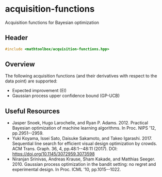 # acquisition-functions

Acquisition functions for Bayesian optimization

## Header

```cpp
#include <mathtoolbox/acquisition-functions.hpp>
```

## Overview

The following acquisition functions (and their derivatives with respect to the data point) are supported:

- Expected improvement (EI)
- Gaussian process upper confidence bound (GP-UCB)

## Useful Resources

- Jasper Snoek, Hugo Larochelle, and Ryan P. Adams. 2012. Practical Bayesian optimization of machine learning algorithms. In Proc. NIPS '12, pp.2951--2959.
- Yuki Koyama, Issei Sato, Daisuke Sakamoto, and Takeo Igarashi. 2017. Sequential line search for efficient visual design optimization by crowds. ACM Trans. Graph. 36, 4, pp.48:1--48:11 (2017). DOI: <https://doi.org/10.1145/3072959.3073598>
- Niranjan Srinivas, Andreas Krause, Sham Kakade, and Matthias Seeger. 2010. Gaussian process optimization in the bandit setting: no regret and experimental design. In Proc. ICML '10, pp.1015--1022.
